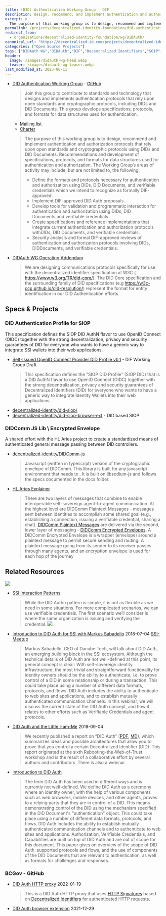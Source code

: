 ```yaml
---
title: (DID) Authentication Working Group - DIF 
description: design, recommend, and implement authentication and authorization protocols that rely upon open standards and cryptographic protocols using DIDs and DID Documents.
excerpt: >
  The purpose of this working group is to design, recommend and implement authentication and authorization protocols that rely upon open standards and cryptographic protocols using DIDs and DID Documents. Recommendations and development of specifications, protocols, and formats for data structures used for authentication and authorization.
permalink: /projects/decentralized-identity-foundation/did-authentication/
redirect_from:
  - organizations/decentralized-identity-foundation/wg/DIDAuth/
canonical_url: "https://decentralized-id.com/projects/decentralized-identity-foundation/did-authentication/"
categories: ["Open Source Projects"]
tags: ["DIDAuth WG","DIDAuth","DIF","Decentralized Identifiers","SOIP","Aries","W3C","DIDComm","BCGov"]
header:
  image: /images/didauth-wg-head.webp
  teaser: /images/didauth-wg-teaser.webp
last_modified_at: 2023-06-11
---
```


* [DID Authentication Working Group](https://identity.foundation/working-groups/authentication.html) - [GitHub](https://github.com/decentralized-identity/authentication-wg)
  > Join this group to contribute to standards and technology that designs and implements authentication protocols that rely upon open standards and cryptographic protocols, including DIDs and DID Documents. This group develops specifications, protocols, and formats for data structures used for authentication.
  * [Mailing list](https://dif.groups.io/g/didauth-wg)
  * [Charter](https://github.com/decentralized-identity/org/blob/master/Org%20documents/WG%20documents/DIF_DIDAuth_WG_charter_v1.pdf)
  > The purpose of this working group is to design, recommend and implement authentication and authorization protocols that rely upon open standards and cryptographic protocols using DIDs and DID Documents. Recommendations and development of specifications, protocols, and formats for data structures used for authentication and authorization. The Working Group’s areas of activity may include, but are not limited to, the following:
  > - Define the formats and protocols necessary for authentication and authorization using DIDs, DID Documents, and verifiable credentials which we intend to recognize as formally DIF-approved.
  > - Implement DIF-approved DID Auth proposals.
  > - Develop tools for validation and programmatic interaction for authentication and authorization using DIDs, DID Documents,and verifiable credentials.
  > - Create specifications and reference implementations that integrate current authentication and authorization protocols withDIDs, DID Documents, and verifiable credentials.
  > - Security analysis and formal DIF-approved reviews of authentication and authorization protocols involving DIDs, DIDDocuments, and verifiable credentials.
* [DIDAuth WG Operating Addendum](https://github.com/decentralized-identity/org/blob/master/Org%20documents/WG%20documents/DIF_DIDAuth_WG_Operating_Addendum_v1.pdf)
  > We are designing communications protocols specifically for use with the decentralized identifier specification at W3C (​https://www.w3.org/TR/did-core/​).  The DID Core specification and the surrounding family of DID specifications (e.g ​https://w3c-ccg.github.io/did-resolution/​) represent the format for entity identification in our DID Authentication efforts.

## Specs & Projects

### DID Authentication Profile for SIOP

This specification defines the SIOP DID AuthN flavor to use OpenID Connect (OIDC) together with the strong decentralization, privacy and security guarantees of DID for everyone who wants to have a generic way to integrate SSI wallets into their web applications.
                  
* [Self-Issued OpenID Connect Provider DID Profile v0.1](https://github.com/decentralized-identity/papers/blob/master/did-authn/siop/did-authn-siop-profile.md) - DIF Working Group Draft
  > This specification defines the "SIOP DID Profile" (SIOP DID) that is a DID AuthN flavor to use OpenID Connect (OIDC) together with the strong decentralization, privacy and security guarantees of Decentralized Identifiers (DID) for everyone who wants to have a generic way to integrate Identity Wallets into their web applications.
* [decentralized-identity/did-siop/](https://github.com/decentralized-identity/did-siop/)
* [decentralized-identity/did-siop-browser-ext](https://github.com/decentralized-identity/did-siop-browser-ext) - DID based SIOP

### DIDComm JS Lib \ Encrypted Envelope

A shared effort with the HL Aries project to create a standardized means of authenticated general message passing between DID controllers.           

* [decentralized-identity/DIDComm-js](https://github.com/decentralized-identity/DIDComm-js)
  > Javascript (written in typescript) version of the cryptographic envelope of DIDComm. This library is built for any javascript environment that needs to . It is built on libsodium-js and follows the specs documented in the docs folder.
- [HL Aries Explainer](https://github.com/hyperledger/aries-rfcs/blob/master/features/0019-encryption-envelope/README.md)
  > There are two layers of messages that combine to enable interoperable self-sovereign agent-to-agent communication. At the highest level are DIDComm Plaintext Messages - messages sent between identities to accomplish some shared goal (e.g., establishing a connection, issuing a verifiable credential, sharing a chat). [DIDComm Plaintext Messages](https://github.com/hyperledger/aries-rfcs/blob/master/features/0044-didcomm-file-and-mime-types/README.md#didcomm-messages-dm) are delivered via the second, lower layer of messaging - [DIDComm Encrypted Envelopes](https://github.com/hyperledger/aries-rfcs/blob/master/features/0044-didcomm-file-and-mime-types/README.md#didcomm-encrypted-envelope-dee). A DIDComm Encrypted Envelope is a wrapper (envelope) around a plaintext message to permit secure sending and routing. A plaintext message going from its sender to its receiver passes through many agents, and an encryption envelope is used for each hop of the journey

## Related Resources

![](https://imgur.com/XMaq5cil.png)

* [SSI Interaction Patterns](https://www.windley.com/archives/2021/06/ssi_interaction_patterns.shtml)
  > While the DID Authn pattern is simple, it is not as flexible as we need in some situations. For more complicated scenarios, we can use verifiable credentials. The first scenario we’ll consider is where the same organization is issuing and verifying the credential.
  > ![](https://s3.amazonaws.com/revue/items/images/009/411/724/mail/Credential_Internal.png?1621957585)
* [Introduction to DID Auth for SSI with Markus Sabadello](https://www.slideshare.net/SSIMeetup/introduction-to-did-auth-with-markus-sabadello) 2018-07-04 [SSI-Meetup](https://ssimeetup.org/introduction-did-auth-markus-sabadello-webinar-10/)
  > Markus Sabadello, CEO of Danube Tech, will talk about DID Auth, an emerging building block in the SSI ecosystem. Although the technical details of DID Auth are not well-defined at this point, its general concept is clear: With self-sovereign identity infrastructure, the most trivial and straightforward functionality for identity owners should be the ability to authenticate, i.e. to prove control of a DID in some relationship or during a transaction. This could take place using a number of different data formats, protocols, and flows. DID Auth includes the ability to authenticate to web sites and applications, and to establish mutually authenticated communication channels. In this webinar, we will discuss the current state of the DID Auth concept, and how it relates to other efforts such as Verifiable Credentials and agent protocols.
* [DID Auth and the Little I-am-Me](https://medium.com/@markus.sabadello/did-auth-and-the-little-i-am-me-ec14d757ff09) 2018-09-04
  > We recently published a report on “DID Auth” ([PDF](https://github.com/WebOfTrustInfo/rebooting-the-web-of-trust-spring2018/raw/master/final-documents/did-auth.pdf), [MD](https://github.com/WebOfTrustInfo/rebooting-the-web-of-trust-spring2018/blob/master/final-documents/did-auth.md)), which summarizes ideas and possible architectures that allow you to prove that you control a certain Decentralized Identifier (DID). This report originated at the sixth Rebooting-the-Web-of-Trust workshop and is the result of a collaborative effort by several authors and contributors. There is also a webinar.
* [Introduction to DID Auth](https://github.com/WebOfTrustInfo/rebooting-the-web-of-trust-spring2018/blob/master/final-documents/did-auth.md)
  > The term DID Auth has been used in different ways and is currently not well-defined. We define DID Auth as a ceremony where an identity owner, with the help of various components such as web browsers, mobile devices, and other agents, proves to a relying party that they are in control of a DID. This means demonstrating control of the DID using the mechanism specified in the DID Document's "authentication" object. This could take place using a number of different data formats, protocols, and flows. DID Auth includes the ability to establish mutually authenticated communication channels and to authenticate to web sites and applications. Authorization, Verifiable Credentials, and Capabilities are built on top of DID Auth and are out of scope for this document. This paper gives on overview of the scope of DID Auth, supported protocols and flows, and the use of components of the DID Documents that are relevant to authentication, as well as formats for challenges and responses.

### BCGov - GitHub
* [DID Auth HTTP proxy](https://github.com/bcgov/http-did-auth-proxy) 2022-01-19
  > This is a DID Auth HTTP proxy that uses [HTTP Signatures](https://www.ietf.org/id/draft-cavage-http-signatures-09.txt) based on [Decentralized Identifiers](https://w3c-ccg.github.io/did-spec/) for authenticated HTTP requests.
* [DID Auth browser extension](https://github.com/bcgov/did-auth-extension) 2021-12-29
